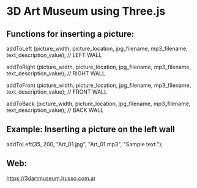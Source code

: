 # 3D Art Museum using Three.js

## Functions for inserting a picture:

addToLeft  (picture_width, picture_location, jpg_filename, mp3_filename, text_description_value); // LEFT WALL

addToRight (picture_width, picture_location, jpg_filename, mp3_filename, text_description_value); // RIGHT WALL

addToFront (picture_width, picture_location, jpg_filename, mp3_filename, text_description_value); // FRONT WALL

addToBack  (picture_width, picture_location, jpg_filename, mp3_filename, text_description_value); // BACK WALL

## Example: Inserting a picture on the left wall

addToLeft(35,  200, "Art_01.jpg", "Art_01.mp3", "Sample text.");

## Web:

https://3dartmuseum.lrusso.com.ar
